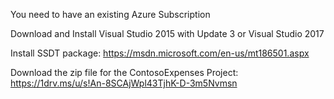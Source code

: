 You need to have an existing Azure Subscription

Download and Install Visual Studio 2015 with Update 3 or Visual Studio 2017

Install SSDT package: https://msdn.microsoft.com/en-us/mt186501.aspx

Download the zip file for the ContosoExpenses Project: https://1drv.ms/u/s!An-8SCAjWpl43TjhK-D-3m5Nvmsn
